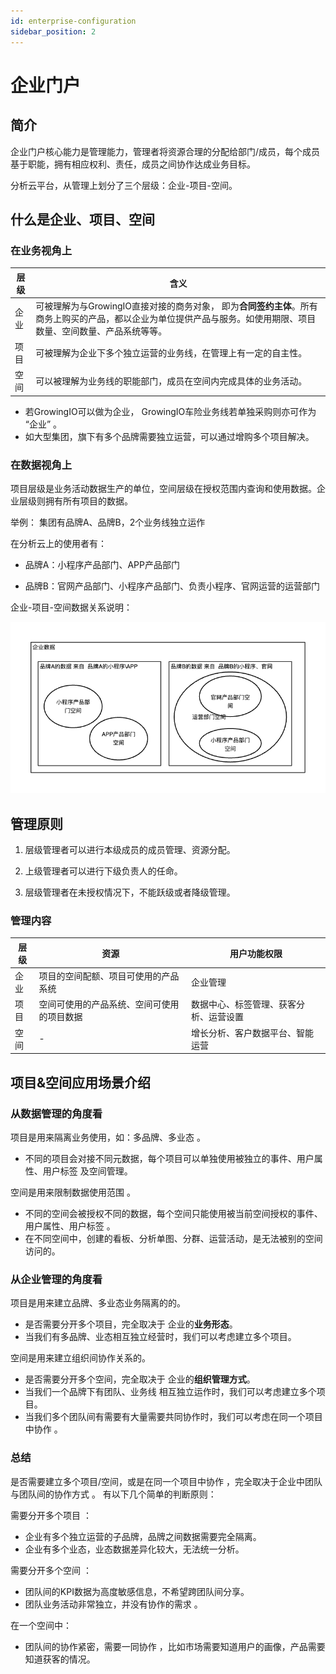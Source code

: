 ```yaml
---
id: enterprise-configuration
sidebar_position: 2
---
```


# 企业门户

## 简介[](#jian-jie)

企业门户核心能力是管理能力，管理者将资源合理的分配给部门/成员，每个成员基于职能，拥有相应权利、责任，成员之间协作达成业务目标。

分析云平台，从管理上划分了三个层级：企业-项目-空间。

## 什么是企业、项目、空间

### 在业务视角上

| 层级 | 含义 |
| ---- | -----  |
企业 | 可被理解为与GrowingIO直接对接的商务对象， 即为**合同签约主体**。所有商务上购买的产品，都以企业为单位提供产品与服务。如使用期限、项目数量、空间数量、产品系统等等。|
项目 | 可被理解为企业下多个独立运营的业务线，在管理上有一定的自主性。
空间 | 可以被理解为业务线的职能部门，成员在空间内完成具体的业务活动。

* 若GrowingIO可以做为企业， GrowingIO车险业务线若单独采购则亦可作为 “企业” 。
* 如大型集团，旗下有多个品牌需要独立运营，可以通过增购多个项目解决。

### 在数据视角上

项目层级是业务活动数据生产的单位，空间层级在授权范围内查询和使用数据。企业层级则拥有所有项目的数据。

举例：
集团有品牌A、品牌B，2个业务线独立运作

在分析云上的使用者有：

* 品牌A：小程序产品部门、APP产品部门

* 品牌B：官网产品部门、小程序产品部门、负责小程序、官网运营的运营部门

企业-项目-空间数据关系说明：

![图 4](/img/3cengjishujuguanxi_README.png)  

## 管理原则

1. 层级管理者可以进行本级成员的成员管理、资源分配。

2. 上级管理者可以进行下级负责人的任命。

3. 层级管理者在未授权情况下，不能跃级或者降级管理。

### 管理内容

| 层级 | 资源 | 用户功能权限 |
| ---- | -----  |  ---- |
| 企业 | 项目的空间配额、项目可使用的产品系统 | 企业管理 |
| 项目 | 空间可使用的产品系统、空间可使用的项目数据 |  数据中心、标签管理、获客分析、运营设置
| 空间 | - | 增长分析、客户数据平台、智能运营 |

## 项目&空间应用场景介绍

### 从数据管理的角度看

项目是用来隔离业务使用，如：多品牌、多业态 。

* 不同的项目会对接不同元数据，每个项目可以单独使用被独立的事件、用户属性、用户标签 及空间管理。

空间是用来限制数据使用范围 。

* 不同的空间会被授权不同的数据，每个空间只能使用被当前空间授权的事件、用户属性、用户标签 。
* 在不同空间中，创建的看板、分析单图、分群、运营活动，是无法被别的空间访问的。

### 从企业管理的角度看

项目是用来建立品牌、多业态业务隔离的的。

* 是否需要分开多个项目，完全取决于 企业的**业务形态**。
* ‌当我们有多品牌、业态相互独立经营时，我们可以考虑建立多个项目。

空间是用来建立组织间协作关系的。

* 是否需要分开多个空间，完全取决于 企业的**组织管理方式**。
* ‌当我们一个品牌下有团队、业务线 相互独立运作时，我们可以考虑建立多个项目。
* 当我们多个团队间有需要有大量需要共同协作时，我们可以考虑在同一个项目中协作 。

### 总结

是否需要建立多个项目/空间，或是在同一个项目中协作 ，完全取决于企业中团队与团队间的协作方式 。 有以下几个简单的判断原则：  
  
需要分开多个项目 ：

* 企业有多个独立运营的子品牌，品牌之间数据需要完全隔离。
* 企业有多个业态，业态数据差异化较大，无法统一分析。
  
需要分开多个空间 ：

* 团队间的KPI数据为高度敏感信息，不希望跨团队间分享。
* 团队业务活动非常独立，并没有协作的需求 。

在一个空间中：

* 团队间的协作紧密，需要一同协作 ，比如市场需要知道用户的画像，产品需要知道获客的情况。